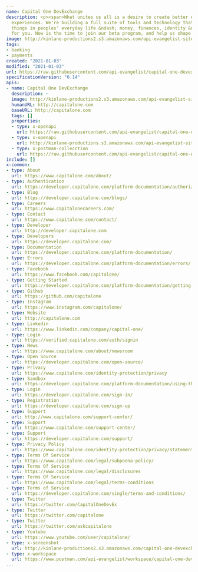 ```yaml
---
name: Capital One DevExchange
description: <p><span>What unites us all is a desire to create better end customer
  experiences. We're building a full suite of tools and technology that make essential
  things in peoples' everyday life &ndash; money, finances, identity &ndash; simpler
  for you. Now is the time to join our beta program, and help us shape the future.</span></p>
image: http://kinlane-productions2.s3.amazonaws.com/api-evangelist-site/company/logos/capitalone-devexchange.png
tags:
- banking
- payments
created: "2021-01-03"
modified: "2021-01-03"
url: https://raw.githubusercontent.com/api-evangelist/capital-one-devexchange/master/apis.json
specificationVersion: "0.14"
apis:
- name: Capital One DevExchange
  description: ~
  image: http://kinlane-productions2.s3.amazonaws.com/api-evangelist-site/company/logos/capitalone-devexchange.png
  humanURL: http://capitalone.com
  baseURL: http://capitalone.com
  tags: []
  properties:
  - type: x-openapi
    url: https://raw.githubusercontent.com/api-evangelist/capital-one-devexchange/master/capital-one-devexchange-openapi.json
  - type: x-openapi
    url: http://kinlane-productions.s3.amazonaws.com/api-evangelist-site/company/openapis/capital-one-devexchange.json
  - type: x-postman-collecction
    url: https://raw.githubusercontent.com/api-evangelist/capital-one-devexchange/master/capital-one-devexchange-postman-collection.json
include: []
x-common:
- type: About
  url: https://www.capitalone.com/about/
- type: Authentication
  url: https://developer.capitalone.com/platform-documentation/authorization-with-oauth-20/
- type: Blog
  url: https://developer.capitalone.com/blogs/
- type: Careers
  url: https://www.capitalonecareers.com/
- type: Contact
  url: https://www.capitalone.com/contact/
- type: Developer
  url: http://developer.capitalone.com
- type: Developers
  url: https://developer.capitalone.com/
- type: Documentation
  url: https://developer.capitalone.com/platform-documentation/
- type: Errors
  url: https://developer.capitalone.com/platform-documentation/errors/
- type: Facebook
  url: https://www.facebook.com/capitalone/
- type: Getting Started
  url: https://developer.capitalone.com/platform-documentation/getting-started/
- type: Github
  url: https://github.com/capitalone
- type: Instagram
  url: https://www.instagram.com/capitalone/
- type: Website
  url: http://capitalone.com
- type: Linkedin
  url: https://www.linkedin.com/company/capital-one/
- type: Login
  url: https://verified.capitalone.com/auth/signin
- type: News
  url: https://www.capitalone.com/about/newsroom
- type: Open Source
  url: https://developer.capitalone.com/open-source/
- type: Privacy
  url: https://www.capitalone.com/identity-protection/privacy
- type: Sandbox
  url: https://developer.capitalone.com/platform-documentation/using-the-sandbox/
- type: Login
  url: https://developer.capitalone.com/sign-in/
- type: Registration
  url: https://developer.capitalone.com/sign-up
- type: Support
  url: http://www.capitalone.com/support-center/
- type: Support
  url: https://www.capitalone.com/support-center/
- type: Support
  url: https://developer.capitalone.com/support/
- type: Privacy Policy
  url: https://www.capitalone.com/identity-protection/privacy/statement
- type: Terms Of Service
  url: https://www.capitalone.com/legal/subpoena-policy/
- type: Terms Of Service
  url: https://www.capitalone.com/legal/disclosures
- type: Terms Of Service
  url: https://www.capitalone.com/legal/terms-conditions
- type: Terms of Service
  url: https://developer.capitalone.com/single/terms-and-conditions/
- type: Twitter
  url: https://twitter.com/CapitalOneDevEx
- type: Twitter
  url: https://twitter.com/capitalone
- type: Twitter
  url: https://twitter.com/askcapitalone
- type: Youtube
  url: https://www.youtube.com/user/capitalone/
- type: x-screenshot
  url: http://kinlane-productions2.s3.amazonaws.com/capital-one-devexchange.jpg
- type: x-workspace
  url: https://www.postman.com/api-evangelist/workspace/capital-one-devexchange/overview
...
```

